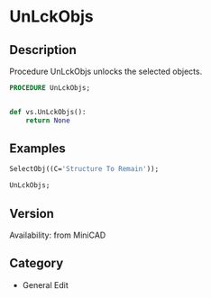 # UnLckObjs

## Description
Procedure UnLckObjs unlocks the selected objects.

```pascal
PROCEDURE UnLckObjs;
```

```python

def vs.UnLckObjs():
    return None
```

## Examples
```pascal
SelectObj((C='Structure To Remain'));

UnLckObjs;
```

## Version
Availability: from MiniCAD
## Category
* General Edit

